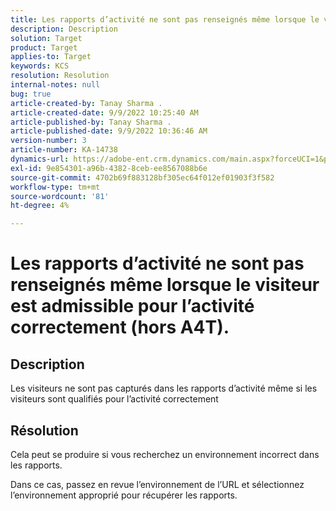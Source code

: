 ```yaml
---
title: Les rapports d’activité ne sont pas renseignés même lorsque le visiteur est admissible pour l’activité correctement (hors A4T).
description: Description
solution: Target
product: Target
applies-to: Target
keywords: KCS
resolution: Resolution
internal-notes: null
bug: true
article-created-by: Tanay Sharma .
article-created-date: 9/9/2022 10:25:40 AM
article-published-by: Tanay Sharma .
article-published-date: 9/9/2022 10:36:46 AM
version-number: 3
article-number: KA-14738
dynamics-url: https://adobe-ent.crm.dynamics.com/main.aspx?forceUCI=1&pagetype=entityrecord&etn=knowledgearticle&id=20c1b4bc-2930-ed11-9db1-002248086735
exl-id: 9e854301-a96b-4382-8ceb-ee8567088b6e
source-git-commit: 4702b69f883128bf305ec64f012ef01903f3f582
workflow-type: tm+mt
source-wordcount: '81'
ht-degree: 4%

---
```


# Les rapports d’activité ne sont pas renseignés même lorsque le visiteur est admissible pour l’activité correctement (hors A4T).

## Description


Les visiteurs ne sont pas capturés dans les rapports d’activité même si les visiteurs sont qualifiés pour l’activité correctement


## Résolution


Cela peut se produire si vous recherchez un environnement incorrect dans les rapports.



Dans ce cas, passez en revue l’environnement de l’URL et sélectionnez l’environnement approprié pour récupérer les rapports.
